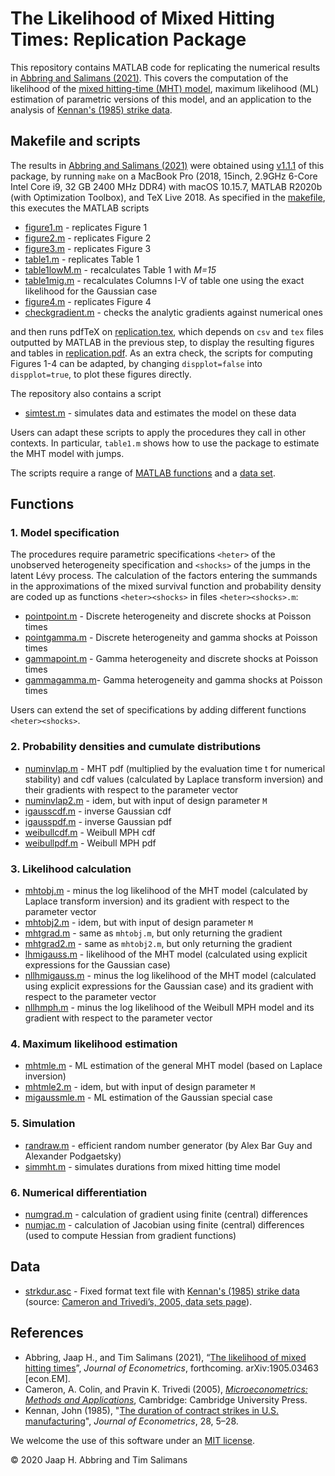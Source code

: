 # The Likelihood of Mixed Hitting Times: Replication Package

This repository contains MATLAB code for replicating the numerical results in [Abbring and Salimans (2021)](https://arxiv.org/abs/1905.03463). This covers the computation of the likelihood of the [mixed hitting-time (MHT) model](http://jaap.abbring.org/images/pdf/ecta7312.pdf), maximum likelihood (ML) estimation of parametric versions of this model, and an application to the analysis of [Kennan's (1985) strike data](https://www.ssc.wisc.edu/~jkennan/research/JEM85.pdf). 

## Makefile and scripts

The results in [Abbring and Salimans (2021)](https://arxiv.org/abs/1905.03463) were obtained using [v1.1.1](https://github.com/jabbring/mht-likelihood/releases/tag/v1.1.1) of this package, by running `make` on a MacBook Pro (2018, 15inch, 2.9GHz 6-Core Intel Core i9, 32 GB 2400 MHz DDR4) with macOS 10.15.7, MATLAB R2020b (with Optimization Toolbox), and TeX Live 2018. As specified in the [makefile](https://github.com/jabbring/mht-likelihood/blob/master/makefile), this executes the MATLAB scripts

- [figure1.m](https://github.com/jabbring/mht-likelihood/blob/master/figure1.m) -  replicates Figure 1
- [figure2.m](https://github.com/jabbring/mht-likelihood/blob/master/figure2.m) -  replicates Figure 2
- [figure3.m](https://github.com/jabbring/mht-likelihood/blob/master/figure3.m) -  replicates Figure 3
- [table1.m](https://github.com/jabbring/mht-likelihood/blob/master/table1.m) - replicates Table 1
- [table1lowM.m](https://github.com/jabbring/mht-likelihood/blob/master/table1lowM.m) - recalculates Table 1 with *M=15*
- [table1mig.m](https://github.com/jabbring/mht-likelihood/blob/master/table1mig.m) - recalculates Columns I-V of table one using the exact likelihood for the Gaussian case
- [figure4.m](https://github.com/jabbring/mht-likelihood/blob/master/figure4.m) - replicates Figure 4
- [checkgradient.m](https://github.com/jabbring/mht-likelihood/blob/master/checkgradient.m) - checks the analytic gradients against numerical ones

and then runs pdfTeX on [replication.tex](https://github.com/jabbring/mht-likelihood/blob/master/replication.tex), which depends on `csv` and `tex` files outputted by MATLAB in the previous step, to display the resulting figures and tables in [replication.pdf](https://github.com/jabbring/mht-likelihood/blob/master/replication.pdf). As an extra check, the scripts for computing Figures 1-4 can be adapted, by changing `dispplot=false` into `dispplot=true`, to plot these figures directly. 

The repository also contains a script

- [simtest.m](https://github.com/jabbring/mht-likelihood/blob/master/simtest.m) - simulates data and estimates the model on these data

Users can adapt these scripts to apply the procedures they call in other contexts. In particular, `table1.m` shows how to use the package to estimate the MHT model with jumps. 

The scripts require a range of [MATLAB functions](#functions) and a [data set](#data).

## Functions

### 1. Model specification

The procedures require parametric specifications `<heter>` of the unobserved heterogeneity specification and `<shocks>` of the jumps in the latent Lévy process. The calculation of the factors entering the summands in the approximations of the mixed survival function and probability density are coded up as functions `<heter><shocks>` in files `<heter><shocks>.m`:

- [pointpoint.m](https://github.com/jabbring/mht-likelihood/blob/master/pointpoint.m) - Discrete heterogeneity and discrete shocks at Poisson times
- [pointgamma.m](https://github.com/jabbring/mht-likelihood/blob/master/pointgamma.m) - Discrete heterogeneity and gamma shocks at Poisson times
- [gammapoint.m](https://github.com/jabbring/mht-likelihood/blob/master/gammapoint.m) - Gamma heterogeneity and discrete shocks at Poisson times
- [gammagamma.m](https://github.com/jabbring/mht-likelihood/blob/master/gammagamma.m)- Gamma heterogeneity and gamma shocks at Poisson times

Users can extend the set of specifications by adding different functions `<heter><shocks>`.

### 2. Probability densities and cumulate distributions

- [numinvlap.m](https://github.com/jabbring/mht-likelihood/blob/master/numinvlap.m) - MHT pdf (multiplied by the evaluation time t for numerical stability) and cdf values (calculated by Laplace transform inversion) and their gradients with respect to the parameter vector
- [numinvlap2.m](https://github.com/jabbring/mht-likelihood/blob/master/numinvlap2.m) - idem, but with input of design parameter `M`
- [igausscdf.m](https://github.com/jabbring/mht-likelihood/blob/master/igausscdf.m) - inverse Gaussian cdf
- [igausspdf.m](https://github.com/jabbring/mht-likelihood/blob/master/igausspdf.m) - inverse Gaussian pdf
- [weibullcdf.m](https://github.com/jabbring/mht-likelihood/blob/master/weibullcdf.m) - Weibull MPH cdf
- [weibullpdf.m](https://github.com/jabbring/mht-likelihood/blob/master/weibullpdf.m) - Weibull MPH pdf

### 3. Likelihood calculation

- [mhtobj.m](https://github.com/jabbring/mht-likelihood/blob/master/mhtobj.m) - minus the log likelihood of the MHT model (calculated by Laplace transform inversion) and its gradient with respect to the parameter vector
- [mhtobj2.m](https://github.com/jabbring/mht-likelihood/blob/master/mhtobj2.m) - idem, but with input of design parameter `M`
- [mhtgrad.m](https://github.com/jabbring/mht-likelihood/blob/master/mhtgrad.m) - same as `mhtobj.m`, but only returning the gradient
- [mhtgrad2.m](https://github.com/jabbring/mht-likelihood/blob/master/mhtgrad2.m) - same as `mhtobj2.m`, but only returning the gradient
- [lhmigauss.m](https://github.com/jabbring/mht-likelihood/blob/master/lhmigauss.m) - likelihood of the MHT model (calculated using explicit expressions for the Gaussian case)
- [nllhmigauss.m](https://github.com/jabbring/mht-likelihood/blob/master/nllhmigauss.m) - minus the log likelihood of the MHT model (calculated using explicit expressions for the Gaussian case) and its gradient with respect to the parameter vector
- [nllhmph.m](https://github.com/jabbring/mht-likelihood/blob/master/nllhmph.m) - minus the log likelihood of the Weibull MPH model and its gradient with respect to the parameter vector

### 4. Maximum likelihood estimation

- [mhtmle.m](https://github.com/jabbring/mht-likelihood/blob/master/mhtmle.m) - ML estimation of the general MHT model (based on Laplace inversion)
- [mhtmle2.m](https://github.com/jabbring/mht-likelihood/blob/master/mhtmle2.m) - idem, but with input of design parameter `M`
- [migaussmle.m](https://github.com/jabbring/mht-likelihood/blob/master/migaussmle.m) - ML estimation of the Gaussian special case

### 5. Simulation

- [randraw.m](https://github.com/jabbring/mht-likelihood/blob/master/randraw.m) - efficient random number generator (by Alex Bar Guy and Alexander Podgaetsky)
- [simmht.m](https://github.com/jabbring/mht-likelihood/blob/master/simmht.m) - simulates durations from mixed hitting time model

### 6. Numerical differentiation

- [numgrad.m](https://github.com/jabbring/mht-likelihood/blob/master/numgrad.m) - calculation of gradient using finite (central) differences
- [numjac.m](https://github.com/jabbring/mht-likelihood/blob/master/numjac.m) - calculation of Jacobian using finite (central) differences (used to compute Hessian from gradient functions)

## Data

- [strkdur.asc](https://github.com/jabbring/mht-likelihood/blob/master/strkdur.asc) - Fixed format text file with [Kennan's (1985) strike data](https://www.ssc.wisc.edu/~jkennan/research/JEM85.pdf) (source: [Cameron and Trivedi’s, 2005, data sets page](http://cameron.econ.ucdavis.edu/mmabook/mmadata.html)).

## References
- Abbring, Jaap H., and Tim Salimans (2021), “[The likelihood of mixed hitting times](https://arxiv.org/abs/1905.03463)”, *Journal of Econometrics*, forthcoming. arXiv:1905.03463 \[econ.EM\].
- Cameron, A. Colin, and Pravin K. Trivedi (2005), *[Microeconometrics: Methods and Applications](http://cameron.econ.ucdavis.edu/mmabook/mma.html)*, Cambridge: Cambridge University Press.
- Kennan, John (1985), "[The duration of contract strikes in U.S. manufacturing](https://www.ssc.wisc.edu/~jkennan/research/JEM85.pdf)", *Journal of Econometrics*, 28, 5–28.

We welcome the use of this software under an [MIT license](https://github.com/jabbring/mht-likelihood/blob/master/LICENSE).

&copy; 2020 Jaap H. Abbring and Tim Salimans
